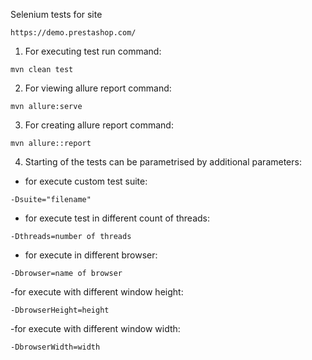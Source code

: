 Selenium tests for site

```
https://demo.prestashop.com/
```

1. For executing test run command:

```
mvn clean test
```

2. For viewing allure report command:

```
mvn allure:serve
```

3. For creating allure report command:

```
mvn allure::report
```

4. Starting of the tests can be parametrised by additional parameters:

- for execute custom test suite:

```
-Dsuite="filename"  
```

- for execute test in different count of threads:

```
-Dthreads=number of threads 
```

- for execute in different browser:

```
-Dbrowser=name of browser 
```

-for execute with different window height:

```
-DbrowserHeight=height
```

-for execute with different window width:

```
-DbrowserWidth=width
```




